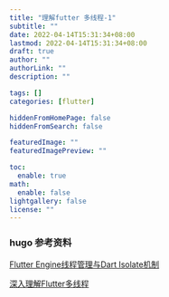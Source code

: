 ```yaml
---
title: "理解futter 多线程-1"
subtitle: ""
date: 2022-04-14T15:31:34+08:00
lastmod: 2022-04-14T15:31:34+08:00
draft: true
author: ""
authorLink: ""
description: ""

tags: []
categories: [flutter]

hiddenFromHomePage: false
hiddenFromSearch: false

featuredImage: ""
featuredImagePreview: ""

toc:
  enable: true
math:
  enable: false
lightgallery: false
license: ""
---
```




### hugo 参考资料
[Flutter Engine线程管理与Dart Isolate机制](https://www.jianshu.com/p/aaa6a8b1d6b0)

[深入理解Flutter多线程](https://www.jianshu.com/p/54da18ed1a9e)
<!--more-->

